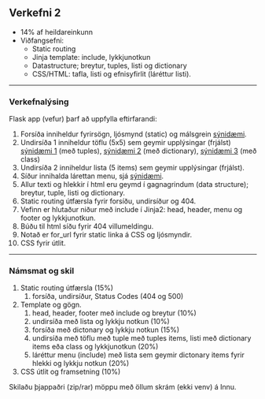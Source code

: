 ## Verkefni 2 
- 14% af heildareinkunn
- Viðfangsefni: 
   - Static routing
   - Jinja template: include, lykkjunotkun
   - Datastructure; breytur, tuples, listi og dictionary
   - CSS/HTML: tafla, listi og efnisyfirlit (láréttur listi).
   
---

### Verkefnalýsing 

Flask app (vefur) þarf að uppfylla eftirfarandi:

1. Forsíða inniheldur fyrirsögn, ljósmynd (static) og málsgrein [sýnidæmi](https://css-tricks.com/how-do-you-make-a-layout-with-pictures-down-one-side-of-a-page-matched-up-with-paragraphs-on-the-other-side/). 
1. Undirsíða 1 inniheldur töflu (5x5) sem geymir upplýsingar (frjálst) <br>[sýnidæmi 1](https://www.youtube.com/watch?v=mCy52I4exTU&ab_channel=teclado) (með tuples), [sýnidæmi 2](https://www.folkstalk.com/2022/09/jinja-table-template-with-code-examples.html) (með dictionary), [sýnidæmi 3](https://flask-table.readthedocs.io/en/stable/) (með class)
1. Undirsíða 2 inniheldur lista (5 items) sem geymir upplýsingar (frjálst).
1. Síður innihalda lárettan menu, sjá [sýnidæmi](https://hackersandslackers.com/flask-jinja-templates/).
1. Allur texti og hlekkir í html eru geymd í gagnagrindum (data structure); breytur, tuple, listi og dictionary.
1. Static routing útfærsla fyrir forsíðu, undirsíður og 404.
1. Vefinn er hlutaður niður með include í Jinja2: head, header, menu og footer og lykkjunotkun.
1. Búðu til html síðu fyrir 404 villumeldingu.
1. Notað er for_url fyrir static linka á CSS og ljósmyndir.
1. CSS fyrir útlit.

---

### Námsmat og skil 

1. Static routing útfærsla (15%) 
   1. forsíða, undirsíður, Status Codes (404 og 500)
2. Template og gögn.
   1. head, header, footer með include og breytur (10%)
   1. undirsíða með lista og lykkju notkun (10%)
   1. forsíða með dictonary og lykkju notkun (15%)
   1. undirsíða með töflu með tuple með tuples items, listi með dictionary items eða class og lykkjunotkun (20%) 
   1. láréttur menu (include) með lista sem geymir dictonary items fyrir hlekki og lykkju notkun (20%)
3. CSS útlit og framsetning (10%)

Skilaðu þjappaðri (zip/rar) möppu með öllum skrám (ekki venv) á Innu.

